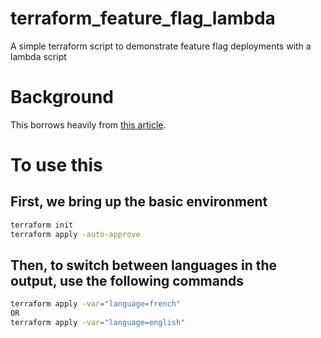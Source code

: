 # terraform_feature_flag_lambda
A simple terraform script to demonstrate feature flag deployments with a lambda script

# Background 
This borrows heavily from [this article](https://learn.hashicorp.com/terraform/aws/lambda-api-gateway).

# To use this

## First, we bring up the basic environment
```bash
terraform init
terraform apply -auto-approve
``` 
## Then, to switch between languages in the output, use the following commands
```bash
terraform apply -var="language=french"
OR
terraform apply -var="language=english"
```
